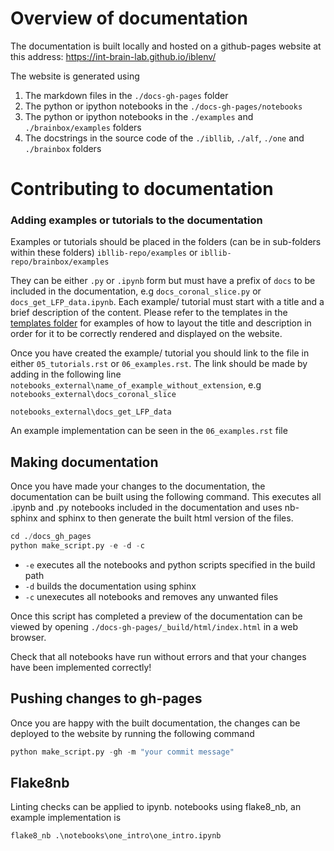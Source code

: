 # Overview of documentation

The documentation is built locally and hosted on a github-pages website at this address:
https://int-brain-lab.github.io/iblenv/

The website is generated using
 1. The markdown files in the `./docs-gh-pages` folder
 2. The python or ipython notebooks in the `./docs-gh-pages/notebooks`
 3. The python or ipython notebooks in the  `./examples` and `./brainbox/examples` folders
 4. The docstrings in the source code of the `./ibllib`, `./alf`, `./one` and `./brainbox` folders


# Contributing to documentation

### Adding examples or tutorials to the documentation
Examples or tutorials should be placed in the folders (can be in sub-folders within these folders)
`ibllib-repo/examples`
or
`ibllib-repo/brainbox/examples`

They can be either `.py` or `.ipynb` form but must have a prefix of `docs` to be included in the documentation, 
e.g `docs_coronal_slice.py` or `docs_get_LFP_data.ipynb`. Each example/ tutorial must start with a title and a brief 
description of the content. Please refer to the templates in the [templates folder](./templates) for examples of 
how to layout the title and description in order for it to be correctly rendered and displayed on the website. 

Once you have created the example/ tutorial you should link to the file in either `05_tutorials.rst` or `06_examples.rst`.
The link should be made by adding in the following line `notebooks_external\name_of_example_without_extension`, e.g
`notebooks_external\docs_coronal_slice`

`notebooks_external\docs_get_LFP_data`

An example implementation can be seen in the `06_examples.rst` file

## Making documentation
Once you have made your changes to the documentation, the documentation can be built using the following command. This
executes all .ipynb and .py notebooks included in the documentation and uses nb-sphinx and sphinx to then generate the 
built html version of the files. 

```python
cd ./docs_gh_pages
python make_script.py -e -d -c
```
- `-e` executes all the notebooks and python scripts specified in the build path
- `-d` builds the documentation using sphinx
- `-c` unexecutes all notebooks and removes any unwanted files

Once this script has completed a preview of the documentation can be viewed by opening 
`./docs-gh-pages/_build/html/index.html` in a web browser.

Check that all notebooks have run without errors and that your changes have been implemented correctly!

## Pushing changes to gh-pages
Once you are happy with the built documentation, the changes can be deployed to the website by running the following
command

```python
python make_script.py -gh -m "your commit message"
```

## Flake8nb
Linting checks can be applied to ipynb. notebooks using flake8_nb, an example implementation is
```python
flake8_nb .\notebooks\one_intro\one_intro.ipynb
```

